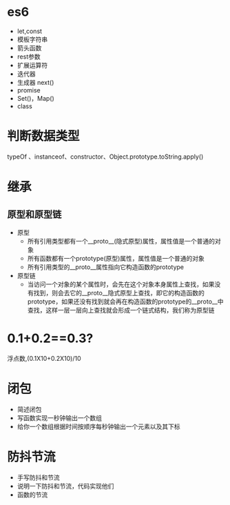 <!--
 * @Author: 41
 * @Date: 2022-03-04 16:50:08
 * @LastEditors: 41
 * @LastEditTime: 2022-03-04 17:23:14
 * @Description: 
-->
# es6
- let,const
- 模板字符串
- 箭头函数
- rest参数
- 扩展运算符
- 迭代器
- 生成器 next()
- promise
- Set()，Map()
- class
# 判断数据类型
typeOf 、instanceof、constructor、Object.prototype.toString.apply()

# 继承
## 原型和原型链
- 原型
  - 所有引用类型都有一个__proto__(隐式原型)属性，属性值是一个普通的对象 
  - 所有函数都有一个prototype(原型)属性，属性值是一个普通的对象 
  - 所有引用类型的__proto__属性指向它构造函数的prototype
- 原型链
  - 当访问一个对象的某个属性时，会先在这个对象本身属性上查找，如果没有找到，则会去它的__proto__隐式原型上查找，即它的构造函数的prototype，如果还没有找到就会再在构造函数的prototype的__proto__中查找，这样一层一层向上查找就会形成一个链式结构，我们称为原型链

# 0.1+0.2==0.3?
浮点数,(0.1X10+0.2X10)/10

# 闭包
- 简述闭包
- 写函数实现一秒钟输出一个数组
- 给你一个数组根据时间按顺序每秒钟输出一个元素以及其下标

# 防抖节流
- 手写防抖和节流
- 说明一下防抖和节流，代码实现他们
- 函数的节流